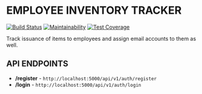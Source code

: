 # EMPLOYEE INVENTORY TRACKER

[![Build Status](https://travis-ci.org/khwilo/employee_manager.svg?branch=develop)](https://travis-ci.org/khwilo/employee_manager) [![Maintainability](https://api.codeclimate.com/v1/badges/d4cd75b483b1c47f5005/maintainability)](https://codeclimate.com/github/khwilo/employee_manager/maintainability) [![Test Coverage](https://api.codeclimate.com/v1/badges/d4cd75b483b1c47f5005/test_coverage)](https://codeclimate.com/github/khwilo/employee_manager/test_coverage)

Track issuance of items to employees and assign email accounts to them as well.

## API ENDPOINTS

- **/register** - `http://localhost:5000/api/v1/auth/register`
- **/login** - `http://localhost:5000/api/v1/auth/login`
